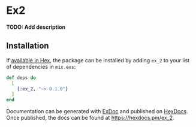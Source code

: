 # Ex2

**TODO: Add description**

## Installation

If [available in Hex](https://hex.pm/docs/publish), the package can be installed
by adding `ex_2` to your list of dependencies in `mix.exs`:

```elixir
def deps do
  [
    {:ex_2, "~> 0.1.0"}
  ]
end
```

Documentation can be generated with [ExDoc](https://github.com/elixir-lang/ex_doc)
and published on [HexDocs](https://hexdocs.pm). Once published, the docs can
be found at <https://hexdocs.pm/ex_2>.

